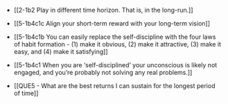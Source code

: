 - [[2-1b2 Play in different time horizon. That is, in the long-run.]]
- [[5-1b4c1c Align your short-term reward with your long-term vision]]
- [[5-1b4c1b You can easily replace the self-discipline with the four laws of habit formation - (1) make it obvious, (2) make it attractive, (3) make it easy, and (4) make it satisfying]]
- [[5-1b4c1 When you are ‘self-disciplined’ your unconscious is likely not engaged, and you’re probably not solving any real problems.]]

- [[QUE5 - What are the best returns I can sustain for the longest period of time]]
